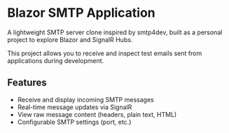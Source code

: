 # Blazor SMTP Application
A lightweight SMTP server clone inspired by smtp4dev, built as a personal project to explore Blazor and SignalR Hubs.

This project allows you to receive and inspect test emails sent from applications during development.

## Features
- Receive and display incoming SMTP messages
- Real-time message updates via SignalR
- View raw message content (headers, plain text, HTML)
- Configurable SMTP settings (port, etc.)
